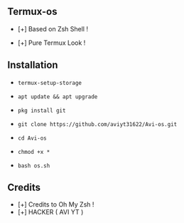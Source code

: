 ## Termux-os

* [+] Based on Zsh Shell !

* [+] Pure Termux Look !



## Installation

* `termux-setup-storage`

* `apt update && apt upgrade`

* `pkg install git`

* `git clone https://github.com/aviyt31622/Avi-os.git`

* `cd Avi-os`

* `chmod +x *`

* `bash os.sh`


## Credits

* [+] Credits to Oh My Zsh !
* [+] HACKER ( AVI YT )

